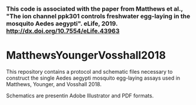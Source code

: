 ### This code is associated with the paper from Matthews et al., "The ion channel ppk301 controls freshwater egg-laying in the mosquito Aedes aegypti". eLife, 2019. http://dx.doi.org/10.7554/eLife.43963

# MatthewsYoungerVosshall2018

This repository contains a protocol and schematic files necessary to construct the single Aedes aegypti mosquito egg-laying assays used in Matthews, Younger, and Vosshall 2018.

Schematics are presentin Adobe Illustrator and PDF formats.
